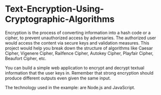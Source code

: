 # Text-Encryption-Using-Cryptographic-Algorithms

Encryption is the process of converting information into a hash code or a cipher, to prevent unauthorized access by adversaries. The authorized user would access the content via secure keys and validation measures. This project would help you break down the structure of algorithms like Caesar Cipher, Vigenere Cipher, Railfence Cipher, Autokey Cipher, Playfair Cipher, Beaufort Cipher, etc.

You can build a simple web application to encrypt and decrypt textual information that the user keys in. Remember that strong encryption should produce different outputs even given the same input.



The technology used in the example: are Node.js and JavaScript.
